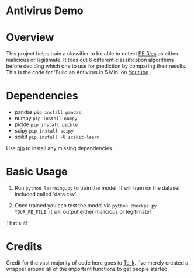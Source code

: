 # Antivirus Demo

Overview
============
This project helps train a classifier to be able to detect [PE files](https://en.wikipedia.org/wiki/Portable_Executable) as either malicious or legitimate. It tries out 6 different classification algorithms before deciding which one to use for prediction by comparing their results. This is the code for 'Build an Antivirus in 5 Min' on [Youtube](https://youtu.be/iLNHVwSu9EA).


Dependencies
============

* pandas ```pip install pandas```
* numpy ```pip install numpy```
* pickle ```pip install pickle```
* scipy ```pip install scipy```
* scikit ```pip install -U scikit-learn```

Use [pip](https://pypi.python.org/pypi/pip) to install any missing dependencies

Basic Usage
===========

1. Run ```python learning.py``` to train the model. It will train on the dataset included called 'data.csv'.

2. Once trained you can test the model via ```python checkpe.py YOUR_PE_FILE```. It will output either malicious or legitimate!

That's it!

Credits
===========
Credit for the vast majority of code here goes to [Te-k](https://github.com/Te-k). I've merely created a wrapper around all of the important functions to get people started.
